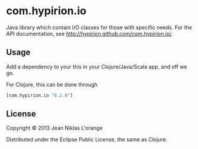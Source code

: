 # com.hypirion.io

Java library which contain I/O classes for those with specific needs. For the
API documentation, see <http://hypirion.github.com/com.hypirion.io/>.

## Usage

Add a dependency to your this in your Clojure/Java/Scala app, and off we go.

For Clojure, this can be done through

```clj
[com.hypirion.io "0.2.0"]
```

## License

Copyright © 2013 Jean Niklas L'orange

Distributed under the Eclipse Public License, the same as Clojure.
